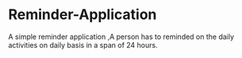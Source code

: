 # Reminder-Application
A simple reminder application ,A person has to reminded on the daily activities on daily basis in a span of 24 hours. 
